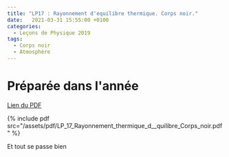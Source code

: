 ```yaml
---
title: "LP17 : Rayonnement d'equilibre thermique. Corps noir."
date:   2021-03-31 15:55:00 +0100
categories:
  - Leçons de Physique 2019
tags:
  - Corps noir
  - Atmosphère
---
```


# Préparée dans l'année

[Lien du PDF](assets/pdf/LP_17_Rayonnement_thermique_d__quilibre_Corps_noir.pdf)

{% include pdf src="/assets/pdf/LP_17_Rayonnement_thermique_d__quilibre_Corps_noir.pdf" %}

Et tout se passe bien
